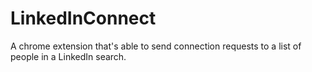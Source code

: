 # LinkedInConnect
A chrome extension that's able to send connection requests to a list of people in a LinkedIn search.
